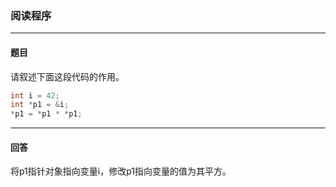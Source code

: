 ### 阅读程序
***
#### 题目

请叙述下面这段代码的作用。

```c++
int i = 42;
int *p1 = &i;
*p1 = *p1 * *p1;
```



***
#### 回答

将p1指针对象指向变量i，修改p1指向变量的值为其平方。